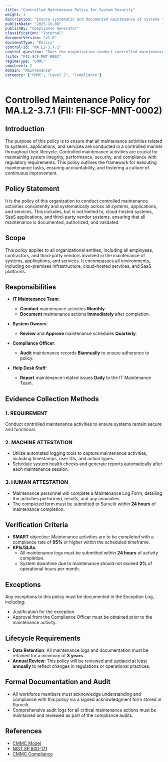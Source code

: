 ```yaml
---
title: "Controlled Maintenance Policy for System Security"
weight: 1
description: "Ensure systematic and documented maintenance of systems to uphold integrity, security, and compliance across all organizational environments."
publishDate: "2025-10-08"
publishBy: "Compliance Generator"
classification: "Internal"
documentVersion: "v1.0"
documentType: "Policy"
control-id: "MA.L2-3.7.1"
control-question: "Does the organization conduct controlled maintenance activities throughout the lifecycle of the system, application or service?"
fiiId: "FII-SCF-MNT-0002"
regimeType: "CMMC"
cmmcLevel: 2
domain: "Maintenance"
category: ["CMMC", "Level 2", "Compliance"]
---
```


# Controlled Maintenance Policy for MA.L2-3.7.1 (FII: FII-SCF-MNT-0002)

## Introduction
The purpose of this policy is to ensure that all maintenance activities related to systems, applications, and services are conducted in a controlled manner throughout their lifecycle. Controlled maintenance activities are crucial for maintaining system integrity, performance, security, and compliance with regulatory requirements. This policy outlines the framework for executing maintenance tasks, ensuring accountability, and fostering a culture of continuous improvement.

## Policy Statement
It is the policy of this organization to conduct controlled maintenance activities consistently and systematically across all systems, applications, and services. This includes, but is not limited to, cloud-hosted systems, SaaS applications, and third-party vendor systems, ensuring that all maintenance is documented, authorized, and validated.

## Scope
This policy applies to all organizational entities, including all employees, contractors, and third-party vendors involved in the maintenance of systems, applications, and services. It encompasses all environments, including on-premises infrastructure, cloud-hosted services, and SaaS platforms.

## Responsibilities
- **IT Maintenance Team**: 
  - **Conduct** maintenance activities **Monthly**.
  - **Document** maintenance actions **Immediately** after completion.
  
- **System Owners**: 
  - **Review** and **Approve** maintenance schedules **Quarterly**.
  
- **Compliance Officer**: 
  - **Audit** maintenance records **Biannually** to ensure adherence to policy.
  
- **Help Desk Staff**: 
  - **Report** maintenance-related issues **Daily** to the IT Maintenance Team.

## Evidence Collection Methods

### 1. REQUIREMENT
Conduct controlled maintenance activities to ensure systems remain secure and functional.

### 2. MACHINE ATTESTATION
- Utilize automated logging tools to capture maintenance activities, including timestamps, user IDs, and action types.
- Schedule system health checks and generate reports automatically after each maintenance session.

### 3. HUMAN ATTESTATION
- Maintenance personnel will complete a Maintenance Log Form, detailing the activities performed, results, and any anomalies.
- The completed form must be submitted to Surveilr within **24 hours** of maintenance completion.

## Verification Criteria
- **SMART** objective: Maintenance activities are to be completed with a compliance rate of **95%** or higher within the scheduled timeframe.
- **KPIs/SLAs**: 
  - All maintenance logs must be submitted within **24 hours** of activity completion.
  - System downtime due to maintenance should not exceed **2%** of operational hours per month.

## Exceptions
Any exceptions to this policy must be documented in the Exception Log, including:
- Justification for the exception.
- Approval from the Compliance Officer must be obtained prior to the maintenance activity.

## Lifecycle Requirements
- **Data Retention**: All maintenance logs and documentation must be retained for a minimum of **3 years**.
- **Annual Review**: This policy will be reviewed and updated at least **annually** to reflect changes in regulations or operational practices.

## Formal Documentation and Audit
- All workforce members must acknowledge understanding and compliance with this policy via a signed acknowledgment form stored in Surveilr.
- Comprehensive audit logs for all critical maintenance actions must be maintained and reviewed as part of the compliance audits.

## References
- [CMMC Model](https://www.acq.osd.mil/cmmc/)
- [NIST SP 800-171](https://csrc.nist.gov/publications/detail/sp/800-171/rev-2/final) 
- [CMMC Compliance](https://cmmcab.org/)